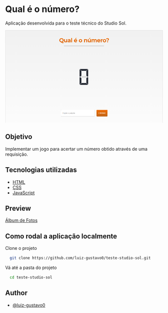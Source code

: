 # Qual é o número?

Aplicação desenvolvida para o teste técnico do Studio Sol.

![Imagem](img/game.png)

## Objetivo

Implementar um jogo para acertar um número obtido através de uma requisição.

## Tecnologias utilizadas

- [HTML](https://developer.mozilla.org/pt-BR/docs/Web/HTML)
- [CSS](https://developer.mozilla.org/pt-BR/docs/Web/CSS)
- [JavaScript](https://developer.mozilla.org/pt-BR/docs/Web/JavaScript)

## Preview

[Álbum de Fotos](https://album-photos-app.netlify.app/)

## Como rodal a aplicação localmente

Clone o projeto

```bash
  git clone https://github.com/luiz-gustavo0/teste-studio-sol.git
```

Vá até a pasta do projeto

```bash
  cd teste-studio-sol
```

## Author

- [@luiz-gustavo0](https://linkedin.com/in/luiz-gustavo0)
